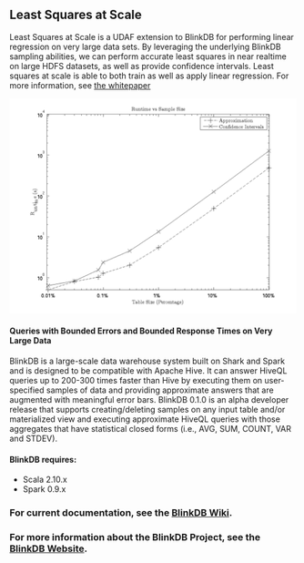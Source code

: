 ## Least Squares at Scale

Least Squares at Scale is a UDAF extension to BlinkDB for performing linear regression on very large data 
sets. By leveraging the underlying BlinkDB sampling abilities, we can perform accurate least squares in near
realtime on large HDFS datasets, as well as provide confidence intervals. Least squares at scale is able to 
both train as well as apply linear regression. For more information, see [the whitepaper]()

![Runtimes](https://raw.githubusercontent.com/nharada1/least-squares-at-scale/master/papers/runtime.png)

#### Queries with Bounded Errors and Bounded Response Times on Very Large Data

BlinkDB is a large-scale data warehouse system built on Shark and Spark and is designed to be
compatible with Apache Hive. It can answer HiveQL queries up to 200-300 times faster than Hive
by executing them on user-specified samples of data and providing approximate answers that are
augmented with meaningful error bars. BlinkDB 0.1.0 is an alpha developer release that supports
creating/deleting samples on any input table and/or materialized view and executing approximate
HiveQL queries with those aggregates that have statistical closed forms (i.e., AVG, SUM, COUNT,
VAR and STDEV).

#### BlinkDB requires:
* Scala 2.10.x
* Spark 0.9.x

### For current documentation, see the [BlinkDB Wiki](https://github.com/sameeragarwal/blinkdb/wiki).
### For more information about the BlinkDB Project, see the [BlinkDB Website](http://blinkdb.cs.berkeley.edu).
